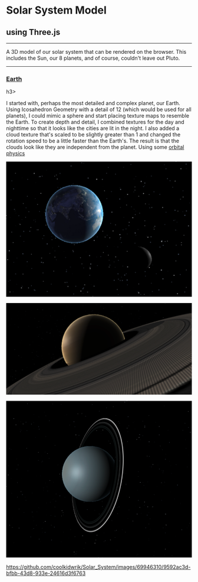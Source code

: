 # Solar System Model
## using Three.js
****
A 3D model of our solar system that can be rendered on the browser. This includes the Sun, our 8 planets, and of course, couldn't leave out Pluto.

***
<h3>
  <ins>Earth</ins>
</h3>h3>


I started with, perhaps the most detailed and complex planet, our Earth. Using Icosahedron Geometry with a detail of 12 (which would be used for all planets), I could mimic a sphere and start placing texture maps to resemble the Earth. To create depth and detail, I combined textures for the day and nighttime so that it looks like the cities are lit in the night. I also added a cloud texture that's scaled to be slightly greater than 1 and changed the rotation speed to be a little faster than the Earth's. The result is that the clouds look like they are independent from the planet. Using some <a href = "./utilities/getOrbitalPosition.js"> orbital physics</a>

![Earth and Moon model](./images/earth_moon.png)


![Saturn model](./images/Saturn.png)

![Uranus model](./images/Uranus.png)




https://github.com/coolkidwrik/Solar_System/images/69946310/9592ac3d-bfbb-43d8-933e-24616d3f6763


